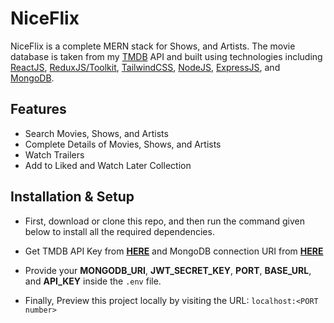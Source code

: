 
# NiceFlix

NiceFlix is a complete MERN stack for Shows, and Artists. The movie database is taken from my [TMDB](https://www.themoviedb.org/) API and built using technologies including [ReactJS](https://reactjs.org/), [ReduxJS/Toolkit](https://redux-toolkit.js.org/), [TailwindCSS](https://tailwindcss.com/), [NodeJS](https://nodejs.org/), [ExpressJS](https://expressjs.com/), and [MongoDB](https://www.mongodb.com/).

## Features

- Search Movies, Shows, and Artists
- Complete Details of Movies, Shows, and Artists
- Watch Trailers
- Add to Liked and Watch Later Collection

## Installation & Setup

- First, download or clone this repo, and then run the command given below to install all the required dependencies.

- Get TMDB API Key from **[HERE](https://developers.themoviedb.org/3)** and MongoDB connection URI from **[HERE](https://www.mongodb.com/)**

- Provide your **MONGODB_URI**, **JWT_SECRET_KEY**, **PORT**, **BASE_URL**, and **API_KEY** inside the `.env` file.

- Finally, Preview this project locally by visiting the URL: `localhost:<PORT number>`
